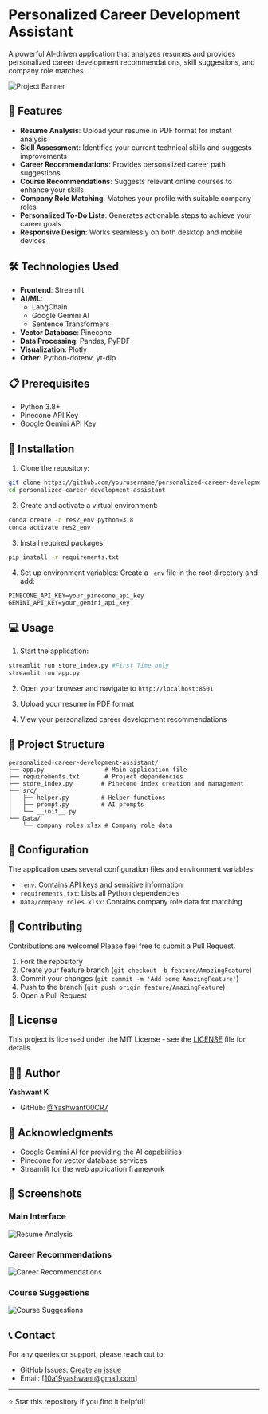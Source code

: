# Personalized Career Development Assistant

A powerful AI-driven application that analyzes resumes and provides personalized career development recommendations, skill suggestions, and company role matches.

![Project Banner](https://github.com/user-attachments/assets/81cbc7b2-629c-4330-9a8b-7d9420aabff3)

## 🌟 Features

- **Resume Analysis**: Upload your resume in PDF format for instant analysis
- **Skill Assessment**: Identifies your current technical skills and suggests improvements
- **Career Recommendations**: Provides personalized career path suggestions
- **Course Recommendations**: Suggests relevant online courses to enhance your skills
- **Company Role Matching**: Matches your profile with suitable company roles
- **Personalized To-Do Lists**: Generates actionable steps to achieve your career goals
- **Responsive Design**: Works seamlessly on both desktop and mobile devices

## 🛠️ Technologies Used

- **Frontend**: Streamlit
- **AI/ML**: 
  - LangChain
  - Google Gemini AI
  - Sentence Transformers
- **Vector Database**: Pinecone
- **Data Processing**: Pandas, PyPDF
- **Visualization**: Plotly
- **Other**: Python-dotenv, yt-dlp

## 📋 Prerequisites

- Python 3.8+
- Pinecone API Key
- Google Gemini API Key

## 🚀 Installation

1. Clone the repository:
```bash
git clone https://github.com/yourusername/personalized-career-development-assistant.git
cd personalized-career-development-assistant
```

2. Create and activate a virtual environment:
```bash
conda create -n res2_env python=3.8
conda activate res2_env
```

3. Install required packages:
```bash
pip install -r requirements.txt
```

4. Set up environment variables:
Create a `.env` file in the root directory and add:
```
PINECONE_API_KEY=your_pinecone_api_key
GEMINI_API_KEY=your_gemini_api_key
```

## 💻 Usage

1. Start the application:
```bash
streamlit run store_index.py #First Time only
streamlit run app.py
```

2. Open your browser and navigate to `http://localhost:8501`

3. Upload your resume in PDF format

4. View your personalized career development recommendations

## 📁 Project Structure

```
personalized-career-development-assistant/
├── app.py                 # Main application file
├── requirements.txt       # Project dependencies
├── store_index.py        # Pinecone index creation and management
├── src/
│   ├── helper.py         # Helper functions
│   ├── prompt.py         # AI prompts
│   └── __init__.py
└── Data/
    └── company roles.xlsx # Company role data
```

## 🔧 Configuration

The application uses several configuration files and environment variables:

- `.env`: Contains API keys and sensitive information
- `requirements.txt`: Lists all Python dependencies
- `Data/company roles.xlsx`: Contains company role data for matching

## 🤝 Contributing

Contributions are welcome! Please feel free to submit a Pull Request.

1. Fork the repository
2. Create your feature branch (`git checkout -b feature/AmazingFeature`)
3. Commit your changes (`git commit -m 'Add some AmazingFeature'`)
4. Push to the branch (`git push origin feature/AmazingFeature`)
5. Open a Pull Request

## 📝 License

This project is licensed under the MIT License - see the [LICENSE](LICENSE) file for details.

## 👨‍💻 Author

**Yashwant K**
- GitHub: [@Yashwant00CR7](https://github.com/Yashwant00CR7)

## 🙏 Acknowledgments

- Google Gemini AI for providing the AI capabilities
- Pinecone for vector database services
- Streamlit for the web application framework

## 📸 Screenshots

### Main Interface

![Resume Analysis](https://github.com/user-attachments/assets/117b12ac-15a8-475b-882c-4ccc806e36f5)

### Career Recommendations
![Career Recommendations](https://github.com/user-attachments/assets/5fed0af6-e154-4839-9897-09a3d5195004)

### Course Suggestions
![Course Suggestions](https://github.com/user-attachments/assets/6646a9ad-18b1-41f9-b30d-b3add8c021fb)

## 📞 Contact

For any queries or support, please reach out to:
- GitHub Issues: [Create an issue](https://github.com/yourusername/personalized-career-development-assistant/issues)
- Email: [10a19yashwant@gmail.com]

---

⭐ Star this repository if you find it helpful! 
